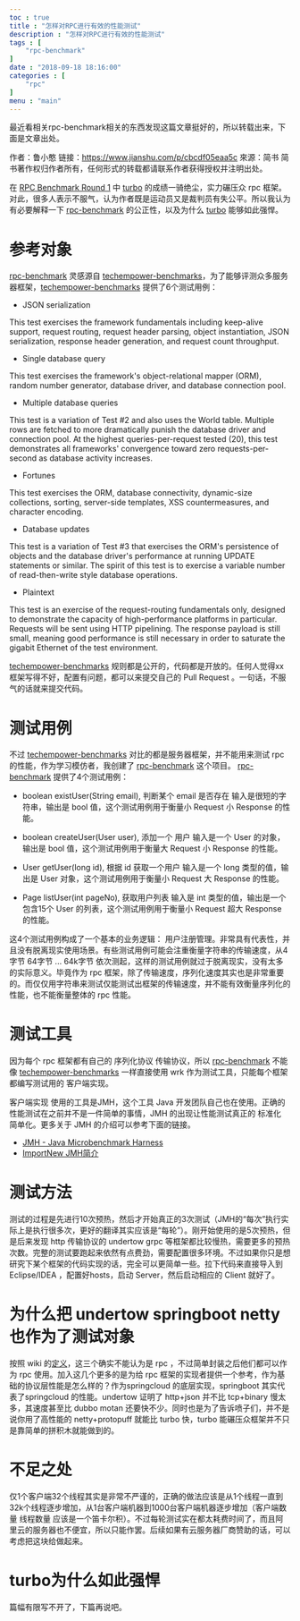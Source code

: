 ```yaml
---
toc : true
title : "怎样对RPC进行有效的性能测试"
description : "怎样对RPC进行有效的性能测试"
tags : [
	"rpc-benchmark"
]
date : "2018-09-18 18:16:00"
categories : [
    "rpc"
]
menu : "main"
---
```


最近看相关rpc-benchmark相关的东西发现这篇文章挺好的，所以转载出来，下面是文章出处。

作者：鲁小憨
链接：https://www.jianshu.com/p/cbcdf05eaa5c
來源：简书
简书著作权归作者所有，任何形式的转载都请联系作者获得授权并注明出处。


在 [RPC Benchmark Round 1](https://www.jianshu.com/p/18c95649b1a4) 中 [turbo](https://link.jianshu.com/?t=https%3A%2F%2Fgithub.com%2Fhank-whu%2Fturbo-rpc) 的成绩一骑绝尘，实力碾压众 rpc 框架。对此，很多人表示不服气，认为作者既是运动员又是裁判员有失公平。所以我认为有必要解释一下 [rpc-benchmark](https://link.jianshu.com/?t=https%3A%2F%2Fgithub.com%2Fhank-whu%2Frpc-benchmark) 的公正性，以及为什么 [turbo](https://link.jianshu.com/?t=https%3A%2F%2Fgithub.com%2Fhank-whu%2Fturbo-rpc) 能够如此强悍。

# 参考对象

[rpc-benchmark](https://link.jianshu.com/?t=https%3A%2F%2Fgithub.com%2Fhank-whu%2Frpc-benchmark) 灵感源自 [techempower-benchmarks](https://link.jianshu.com/?t=https%3A%2F%2Fwww.techempower.com%2Fbenchmarks%2F)，为了能够评测众多服务器框架，[techempower-benchmarks](https://link.jianshu.com/?t=https%3A%2F%2Fwww.techempower.com%2Fbenchmarks%2F) 提供了6个测试用例：

* JSON serialization

This test exercises the framework fundamentals including keep-alive support, request routing, request header parsing, object instantiation, JSON serialization, response header generation, and request count throughput.

* Single database query

This test exercises the framework's object-relational mapper (ORM), random number generator, database driver, and database connection pool.

* Multiple database queries

This test is a variation of Test #2 and also uses the World table. Multiple rows are fetched to more dramatically punish the database driver and connection pool. At the highest queries-per-request tested (20), this test demonstrates all frameworks' convergence toward zero requests-per-second as database activity increases.

* Fortunes

This test exercises the ORM, database connectivity, dynamic-size collections, sorting, server-side templates, XSS countermeasures, and character encoding.

* Database updates

This test is a variation of Test #3 that exercises the ORM's persistence of objects and the database driver's performance at running UPDATE statements or similar. The spirit of this test is to exercise a variable number of read-then-write style database operations.

* Plaintext

This test is an exercise of the request-routing fundamentals only, designed to demonstrate the capacity of high-performance platforms in particular. Requests will be sent using HTTP pipelining. The response payload is still small, meaning good performance is still necessary in order to saturate the gigabit Ethernet of the test environment.

[techempower-benchmarks](https://link.jianshu.com/?t=https%3A%2F%2Fwww.techempower.com%2Fbenchmarks%2F) 规则都是公开的，代码都是开放的。任何人觉得xx框架写得不好，配置有问题，都可以来提交自己的 Pull Request 。一句话，不服气的话就来提交代码。

# 测试用例

不过 [techempower-benchmarks](https://link.jianshu.com/?t=https%3A%2F%2Fwww.techempower.com%2Fbenchmarks%2F) 对比的都是服务器框架，并不能用来测试 rpc 的性能，作为学习模仿者，我创建了 [rpc-benchmark](https://link.jianshu.com/?t=https%3A%2F%2Fgithub.com%2Fhank-whu%2Frpc-benchmark) 这个项目。 [rpc-benchmark](https://link.jianshu.com/?t=https%3A%2F%2Fgithub.com%2Fhank-whu%2Frpc-benchmark) 提供了4个测试用例：

* boolean existUser(String email), 判断某个 email 是否存在
输入是很短的字符串，输出是 bool 值，这个测试用例用于衡量小 Request 小
Response 的性能。

* boolean createUser(User user), 添加一个 用户
输入是一个 User 的对象，输出是 bool 值，这个测试用例用于衡量大 Request 小 Response 的性能。

* User getUser(long id), 根据 id 获取一个用户
输入是一个 long 类型的值，输出是 User 对象，这个测试用例用于衡量小 Request 大 Response 的性能。

* Page<User> listUser(int pageNo), 获取用户列表
输入是 int 类型的值，输出是一个包含15个 User 的列表，这个测试用例用于衡量小 Request 超大 Response 的性能。

这4个测试用例构成了一个基本的业务逻辑： 用户注册管理。非常具有代表性，并且没有脱离现实使用场景。有些测试用例可能会注重衡量字符串的传输速度，从4字节 64字节 ... 64k字节 依次测起，这样的测试用例就过于脱离现实，没有太多的实际意义。毕竟作为 rpc 框架，除了传输速度，序列化速度其实也是非常重要的。而仅仅用字符串来测试仅能测试出框架的传输速度，并不能有效衡量序列化的性能，也不能衡量整体的 rpc 性能。

# 测试工具

因为每个 rpc 框架都有自己的 序列化协议 传输协议，所以 [rpc-benchmark](https://link.jianshu.com/?t=https%3A%2F%2Fgithub.com%2Fhank-whu%2Frpc-benchmark) 不能像 [techempower-benchmarks](https://link.jianshu.com/?t=https%3A%2F%2Fwww.techempower.com%2Fbenchmarks%2F) 一样直接使用 wrk 作为测试工具，只能每个框架都编写测试用的 客户端实现。

客户端实现 使用的工具是JMH，这个工具 Java 开发团队自己也在使用。正确的性能测试在之前并不是一件简单的事情，JMH 的出现让性能测试真正的 标准化 简单化。更多关于 JMH 的介绍可以参考下面的链接。

* [JMH - Java Microbenchmark Harness](https://link.jianshu.com/?t=http%3A%2F%2Ftutorials.jenkov.com%2Fjava-performance%2Fjmh.html)
* [ImportNew JMH简介](https://link.jianshu.com/?t=http%3A%2F%2Fwww.importnew.com%2F12548.html)

# 测试方法

测试的过程是先进行10次预热，然后才开始真正的3次测试（JMH的“每次”执行实际上是执行很多次，更好的翻译其实应该是“每轮”）。刚开始使用的是5次预热，但是后来发现 http 传输协议的 undertow grpc 等框架都比较慢热，需要更多的预热次数。完整的测试要跑起来依然有点费劲，需要配置很多环境。不过如果你只是想研究下某个框架的代码实现的话，完全可以更简单一些。拉下代码来直接导入到 Eclipse/IDEA ，配置好hosts，启动 Server，然后启动相应的 Client 就好了。

# 为什么把 undertow springboot netty 也作为了测试对象

按照 wiki 的[定义](https://link.jianshu.com/?t=https%3A%2F%2Fen.wikipedia.org%2Fwiki%2FRemote_procedure_call)，这三个确实不能认为是 rpc ，不过简单封装之后他们都可以作为 rpc 使用。加入这几个更多的是为给 rpc 框架的实现者提供一个参考，作为基础的协议层性能是怎么样的？作为springcloud 的底层实现，springboot 其实代表了springcloud 的性能。undertow 证明了 http+json 并不比 tcp+binary 慢太多，其速度甚至比 dubbo motan 还要快不少。同时也是为了告诉喷子们，并不是说你用了高性能的 netty+protopuff 就能比 turbo 快，turbo 能碾压众框架并不只是靠简单的拼积木就能做到的。

# 不足之处

仅1个客户端32个线程其实是非常不严谨的，正确的做法应该是从1个线程一直到32k个线程逐步增加，从1台客户端机器到1000台客户端机器逐步增加（客户端数量 线程数量 应该是一个笛卡尔积）。不过每轮测试实在都太耗费时间了，而且阿里云的服务器也不便宜，所以只能作罢。后续如果有云服务器厂商赞助的话，可以考虑把这块给做起来。

# turbo为什么如此强悍

篇幅有限写不开了，下篇再说吧。